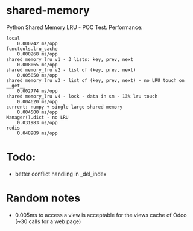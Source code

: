 # shared-memory

Python Shared Memory LRU - POC Test. Performance:

```
local
    0.000242 ms/opp
functools.lru_cache
    0.000268 ms/opp
shared memory_lru v1 - 3 lists: key, prev, next
    0.008065 ms/opp
shared memory_lru v2 - list of (key, prev, next)
    0.005850 ms/opp
shared memory_lru v3 - list of (key, prev, next) - no LRU touch on __get__
    0.002774 ms/opp
shared memory_lru v4 - lock - data in sm - 13% lru touch
    0.004620 ms/opp
current: numpy + single large shared memory
    0.004500 ms/opp
Manager().dict - no LRU
    0.031983 ms/opp
redis
    0.048989 ms/opp
```

# Todo:

- better conflict handling in _del_index

# Random notes

- 0.005ms to access a view is acceptable for the views cache of Odoo (~30 calls for a web page)
